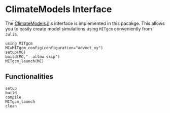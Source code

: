 # ClimateModels Interface

The [ClimateModels.jl]()'s interface is implemented in this pacakge. This allows you to easily create model simulations using `MITgcm` conveniently from `Julia`.

```@example 1
using MITgcm
MC=MITgcm_config(configuration="advect_xy")
setup(MC)
build(MC,"--allow-skip")
MITgcm_launch(MC)
```

## Functionalities

```@docs
setup
build
compile
MITgcm_launch
clean
```
